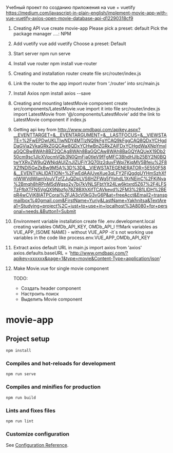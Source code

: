 Учебный проект по созданию приложения на vue + vuetify
https://medium.com/javascript-in-plain-english/implement-movie-app-with-vue-vuetify-axios-open-movie-database-api-d12290318cf9

1. Creating API
	vue create movie-app
	Please pick a preset: default
	Pick the package manager ....: NPM

2. Add vuetify
	vue add vuetify
	Choose a preset: Default
3. Start server
	npm run serve
4. Install vue router
	npm install vue-router
5. Creating and installation router
    create file src/router/index.js
6.  Link the router to the app
    import router from ‘./router’ into src/main.js
    
7.  Install Axios
    npm install axios --save
8.  Creating and mounting latestMovie component
    create src/components/LatestMovie.vue
    import it into file src/router/index.js
        import LatestMovie from '@/components/LatestMovie'
    add the link to LatestMovie component if index.js
9.  Getting api key from 
    http://www.omdbapi.com/apikey.aspx?__EVENTTARGET=&__EVENTARGUMENT=&__LASTFOCUS=&__VIEWSTATE=%2FwEPDwUKLTIwNDY4MTIzNQ9kFgYCAQ9kFggCAQ8QDxYCHgdDaGVja2VkaGRkZGQCAw8QDxYCHwBnZGRkZAIFDxYCHgdWaXNpYmxlaGQCBw8WAh8BZ2QCAg8WAh8BaGQCAw8WAh8BaGQYAQUeX19Db250cm9sc1JlcXVpcmVQb3N0QmFja0tleV9fFgMFC3BhdHJlb25BY2N0BQtwYXRyZW9uQWNjdAUIZnJlZUFjY3Q70lz2duvFWpi7KjqMV5Bfeiu%2F8XZfNDl5GeZkBw9M5A%3D%3D&__VIEWSTATEGENERATOR=5E550F58&__EVENTVALIDATION=%2FwEdAAjUveXue3qLFY2FjQgdgUYHmSzhXfnlWWVdWIamVouVTzfZJuQDpLVS6HZFWq5fYphdL1XrNEjnC%2FKjNya%2Bmqh8hRPnM5dWgso2y7bj7kVNLSFbtYIt24Lw6ktxrd5Z67%2F4LFSTzFfbXTFN5VgQX9Nbzfg78Z8BXhXifTCAVkevd%2FM3%2B1LlDH%2BEpR4wCViK8IATPCorai%2FJA3cV0kG3vG6P&at=freeAcct&Email2=transpmailbox%40gmail.com&FirstName=Yuriy&LastName=Yakhnitsa&TextArea1=Studying+project%2C+just+to+use+in+localhost%3A8080+for+personal+needs.&Button1=Submit
    
10. Environment variable installation
    create file .env.development.local
    creating variables OMDb_API_KEY, OMDb_API_I
    !!!Mark variables as VUE_APP_(SOME NAME) - without VUE_APP -it`s not working
    use variables in the code like process.env.VUE_APP_OMDb_API_KEY
11. Extract axios default URL in main.js
    import axios from 'axios' 
    axios.defaults.baseURL = 'http://www.omdbapi.com/?apikey=xxxxxx&page=1&type=movie&Content-Type=application/json'
12. Make Movie.vue for single movie component
       
    TODO:
    - Создать header component
    - Настроить поиск
    - Выделить Movie component
   


# movie-app

## Project setup
```
npm install
```

### Compiles and hot-reloads for development
```
npm run serve
```

### Compiles and minifies for production
```
npm run build
```

### Lints and fixes files
```
npm run lint
```

### Customize configuration
See [Configuration Reference](https://cli.vuejs.org/config/).
